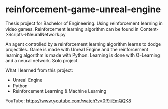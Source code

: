 # reinforcement-game-unreal-engine
Thesis project for Bachelor of Engineering. Using reinforcement learning in video games.
Reinforcement learning algorithm can be found in Content->Scripts->NeuralNetwork.py

An agent controlled by a reinforcement learning algorithm learns to dodge projectiles. Game is made with Unreal Engine
and the reinforcement learning algorithm is made with Python. Learning is done with Q-Learning and a neural network. Solo project.

What I learned from this project:
- Unreal Engine
- Python
- Reinforcement Learning & Machine Learning

YouTube: https://www.youtube.com/watch?v=0f9iiEmQQK8
